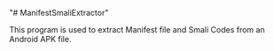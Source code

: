"# ManifestSmaliExtractor" 

This program is used to extract Manifest file and Smali Codes from an Android APK file. 


